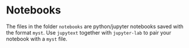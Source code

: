 
# Notebooks

The files in the folder `notebooks` are python/jupyter notebooks saved with the format `myst`.
Use `jupytext` together with `jupyter-lab` to pair your notebook with a `myst` file.
